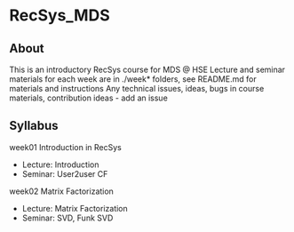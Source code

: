 # RecSys_MDS

## About
This is an introductory RecSys course for MDS @ HSE
Lecture and seminar materials for each week are in ./week* folders, see README.md for materials and instructions
Any technical issues, ideas, bugs in course materials, contribution ideas - add an issue

## Syllabus

week01 Introduction in RecSys
- Lecture: Introduction
- Seminar: User2user CF

week02 Matrix Factorization
- Lecture: Matrix Factorization
- Seminar: SVD, Funk SVD